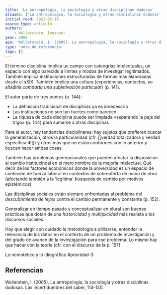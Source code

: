 ```yaml
---
title: 'La antropología, la sociología y otras disciplinas dudosas'
aliases: ['La antropología, la sociología y otras disciplinas dudosas', 'Wallerstein (2005)']
initial_read: 2021-02-10
source_type: artículo
authors: 
    - Wallerstein, Immanuel
year: 2005
apa: 'Wallerstein, I. (2005). La antropología, la sociología y otras disciplinas dudosas. Las incertidumbres del saber, 114-120.'
type: 'nota de referencia'
tags: []
---
```


El término disciplina implica un campo con cateogrías intelectuales, un espacio con algo parecido a límites y modos de investigar legitimados. También implica instituciones estructuradas de formas más elaboradas desde el sXIX. También implica una cultura (experiencias, contactos, yo añadiría *compartir una subjetivación particular*) (p. 141).

El autor parte de tres puntos (p. 144):

- La definición tradicional de disciplinas ya es innecesaria
- Las instituciones no son tan fuertes como parecen
- La riqueza de cada disciplina puede ser limpiada «separando la paja del trigo» (p. 144) para sumarse a otras disciplinas

Para el autor, hay tendencias disciplinares: hay sujetos que prefieren buscar la generalización, otros la particularidad (cfr. [[verdad totalizadora y verdad específica ❦]]) y otros más que no están conformes con lo anterior y buscan hacer ambas cosas.

También hay problemas generacionales que pueden afectar la disposición al cambio institucinoal en el mero nombre de la mejoría intelectual. Qué decir de los factores económicos donde la universidad es un espacio de conteción de fuerza laboral en contextos de sobreoferta de mano de obra (afectando también a la 'legítima' búsqueda de cambio por motivos epistémicos)

Las disciplinas sociales están siempre enfrentadas al problema del *descubrimiento de leyes* contra el cambio permanente y constante (p. 152).

Generalizar en tiempo pasado y conceptualizar en plural son buenas prácticas que dotan de una *historicidad* y *multiplicidad* más realista a los discursos sociales.

Hay que elegir con cuidado la metodología a utilizarse, entender la relevancia de los datos en el contexto de un problema de investigación y del grado de avance de la investigación para ese problema. Lo mismo hay que hacer con la teoría (cfr. con el discurso de la p. 157)

Lo nomotético y lo idiográfico #prioridad-3 

## Referencias

Wallerstein, I. (2005). La antropología, la sociología y otras disciplinas dudosas. Las incertidumbres del saber, 114-120.
